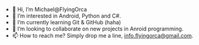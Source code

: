- 👋 Hi, I’m Michael@FlyingOrca
- 👀 I’m interested in Android, Python and C#.
- 🌱 I’m currently learning Git & GitHub (haha)
- 💞️ I’m looking to collaborate on new projects in Anroid programming.
- 📫 How to reach me? Simply drop me a line, info.flyingorca@gmail.com.

<!---
FlyingOrca/FlyingOrca is a ✨ special ✨ repository because its `README.md` (this file) appears on your GitHub profile.
You can click the Preview link to take a look at your changes.
--->
